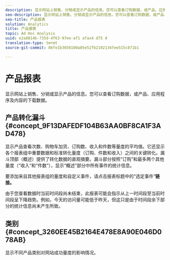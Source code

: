 ```yaml
---
description: 显示网站上销售、分销或显示产品的信息。您可以查看订购数据，或产品、应用程序及内容的下载数据。
seo-description: 显示网站上销售、分销或显示产品的信息。您可以查看订购数据，或产品、应用程序及内容的下载数据。
seo-title: 产品报表
solution: Analytics
title: 产品报表
topic: Ad Hoc Analysis
uuid: e2a8814b-735d-4f63-97ee-af1 afax4 d75 d
translation-type: tm+mt
source-git-commit: 86fe1b3650100a05e52fb2102134fee515c871b1

---
```



# 产品报表

显示网站上销售、分销或显示产品的信息。您可以查看订购数据，或产品、应用程序及内容的下载数据。

## 产品转化漏斗 {#concept_9F13DAFEDF104B63AA0BF8CA1F3AD478}

显示产品查看次数、购物车加货、订购数、收入和件数等量度的平均值。它还显示各个报表组中重要数据和标准转化量度（订购、件数和收入）之间的关键转化。漏斗顶部（概述）提供了转化数据的直观摘要。漏斗部分按照“订购”和最多两个其他量度（“收入”和“件数”），显示“概述”部分中所有事件的统计信息。

<!-- 

c_reports_products_conv_funnel.xml

 -->

要添加来自其他报表组的量度和自定义事件，请点击报表标题中的“选定事件”**链接。**

由于您查看数据时当前时间段尚未结束，此报表可能会指示从上一时间段至当前时间段呈下降趋势。例如，今天的访问量可能低于昨天，但这只是由于时间段余下部分的统计信息尚未产生所致。

## 类别 {#concept_3260EE45B2164E478E8A90E046D078AB}

<!-- 

c_reports_categories.xml

 -->

显示不同产品类别对网站成功量度的影响情况。
